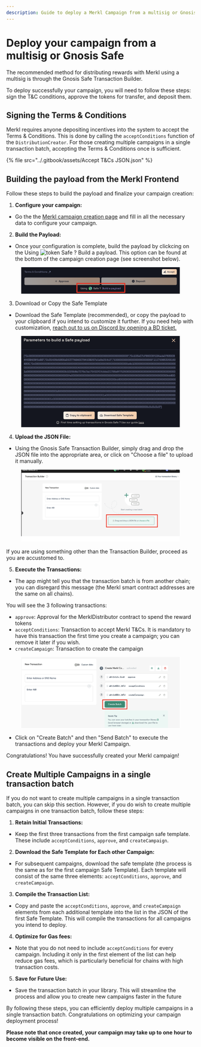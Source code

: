 ```yaml
---
description: Guide to deploy a Merkl Campaign from a multisig or Gnosis Safe
---
```


# Deploy your campaign from a multisig or Gnosis Safe

The recommended method for distributing rewards with Merkl using a multisig is through the Gnosis Safe Transaction Builder.

To deploy successfully your campaign, you will need to follow these steps: sign the T\&C conditions, approve the tokens for transfer, and deposit them.

## Signing the Terms & Conditions

Merkl requires anyone depositing incentives into the system to accept the Terms & Conditions. This is done by calling the `acceptConditions` function of the `DistributionCreator`. For those creating multiple campaigns in a single transaction batch, accepting the Terms & Conditions once is sufficient.

{% file src="../.gitbook/assets/Accept T&Cs JSON.json" %}

## Building the payload from the Merkl Frontend

Follow these steps to build the payload and finalize your campaign creation:

1. **Configure your campaign:**

* Go the the [Merkl campaign creation page](https://app.merkl.xyz/create) and fill in all the necessary data to configure your campaign.

2. **Build the Payload:**

* Once your configuration is complete, build the payload by clickcing on the Using <img src="https://raw.githubusercontent.com/AngleProtocol/angle-token-list/main/src/assets/tokens/SAFE.svg" alt="token" data-size="line"> Safe ? Build a payload. This option can be found at the bottom of the campaign creation page (see screenshot below).

<figure><img src="../.gitbook/assets/Build-the-payload.png" alt=""><figcaption></figcaption></figure>

3. Download or Copy the Safe Template

* Download the Safe Template (recommended), or copy the payload to your clipboard if you intend to customize it further. If you need help with customization, [reach out to us on Discord by opening a BD ticket. ](https://discord.com/channels/1209830388726243369/1210212731047776357)

<figure><img src="../.gitbook/assets/download-copy-safe-template.png" alt=""><figcaption></figcaption></figure>

4. &#x20;**Upload the JSON File:**

* Using the Gnosis Safe Transaction Builder, simply drag and drop the JSON file into the appropriate area, or click on "Choose a file" to upload it manually.

<figure><img src="../.gitbook/assets/upload-json-file.png" alt=""><figcaption></figcaption></figure>

If you are using something other than the Transaction Builder, proceed as you are accustomed to.

5. **Execute the Transactions:**

* The app might tell you that the transaction batch is from another chain; you can disregard this message (the Merkl smart contract addresses are the same on all chains).

You will see the 3 following transactions:

* `approve`: Approval for the MerklDistributor contract to spend the reward tokens
* `acceptConditions`: Transaction to accept Merkl T\&Cs. It is mandatory to have this transaction the first time you create a campaign; you can remove it later if you wish.
* `createCampaign`: Transaction to create the campaign

<figure><img src="../.gitbook/assets/safe-wallet-approve+accept+create.png" alt=""><figcaption></figcaption></figure>

* Click on "Create Batch" and then "Send Batch" to execute the transactions and deploy your Merkl Campaign.

Congratulations! You have successfully created your Merkl campaign!

## Create Multiple Campaigns in a single transaction batch

If you do not want to create multiple campaigns in a single transaction batch, you can skip this section. However, if you do wish to create multiple campaigns in one transaction batch, follow these steps:

1. **Retain Initial Transactions:**

* Keep the first three transactions from the first campaign safe template. These include `acceptConditions`, `approve`, and `createCampaign`.

2. **Download the Safe Template for Each other Campaign:**

* For subsequent campaigns, download the safe template (the process is the same as for the first campaign Safe Template). Each template will consist of the same three elements: `acceptConditions`, `approve`, and `createCampaign`.

3. **Compile the Transaction List:**

* Copy and paste the `acceptConditions`, `approve`, and `createCampaign` elements from each additional template into the list in the JSON of the first Safe Template. This will compile the transactions for all campaigns you intend to deploy.

4. **Optimize for Gas fees:**

* Note that you do not need to include `acceptConditions` for every campaign. Including it only in the first element of the list can help reduce gas fees, which is particularly beneficial for chains with high transaction costs.

5. **Save for Future Use:**

* Save the transaction batch in your library. This will streamline the process and allow you to create new campaigns faster in the future

By following these steps, you can efficiently deploy multiple campaigns in a single transaction batch. Congratulations on optimizing your campaign deployment process!

**Please note that once created, your campaign may take up to one hour to become visible on the front-end.**
